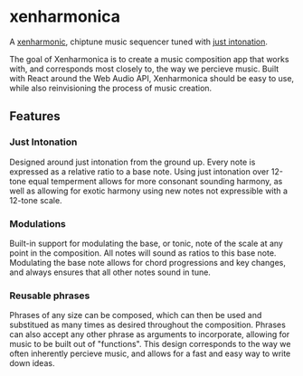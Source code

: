# xenharmonica
A [xenharmonic](https://en.wikipedia.org/wiki/Xenharmonic_music), chiptune music sequencer tuned with [just intonation](https://en.wikipedia.org/wiki/Just_intonation).

The goal of Xenharmonica is to create a music composition app that works with, and corresponds most closely to, the way we percieve music.
Built with React around the Web Audio API, Xenharmonica should be easy to use, while also reinvisioning the process of music creation.

## Features

### Just Intonation 

Designed around just intonation from the ground up. Every note is expressed as a relative ratio to a base note.
Using just intonation over 12-tone equal temperment allows for more consonant sounding harmony, as well as allowing for exotic harmony using new notes not expressible with a 12-tone scale.
 
### Modulations

Built-in support for modulating the base, or tonic, note of the scale at any point in the composition. All notes will sound as ratios to this base note.
Modulating the base note allows for chord progressions and key changes, and always ensures that all other notes sound in tune.

### Reusable phrases

Phrases of any size can be composed, which can then be used and substitued as many times as desired throughout the composition.
Phrases can also accept any other phrase as arguments to incorporate, allowing for music to be built out of "functions".
This design corresponds to the way we often inherently percieve music, and allows for a fast and easy way to write down ideas.
